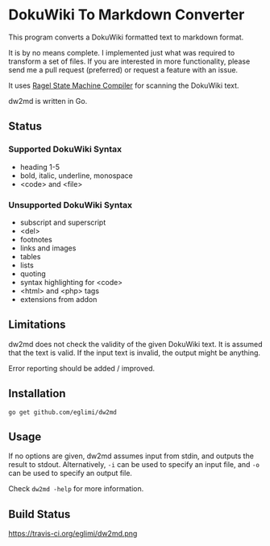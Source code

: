 # DokuWiki To Markdown Converter

This program converts a DokuWiki formatted text to markdown format.

It is by no means complete. I implemented just what was required to transform a
set of files. If you are interested in more functionality, please send me a
pull request (preferred) or request a feature with an issue.

It uses [Ragel State Machine Compiler](http://www.complang.org/ragel/) for
scanning the DokuWiki text.

dw2md is written in Go.

## Status

### Supported DokuWiki Syntax

* heading 1-5
* bold, italic, underline, monospace
* &lt;code&gt; and &lt;file&gt;

### Unsupported DokuWiki Syntax

* subscript and superscript
* &lt;del&gt;
* footnotes
* links and images
* tables
* lists
* quoting
* syntax highlighting for &lt;code&gt;
* &lt;html&gt; and &lt;php&gt; tags
* extensions from addon

## Limitations

dw2md does not check the validity of the given DokuWiki text. It is assumed
that the text is valid. If the input text is invalid, the output might be
anything.

Error reporting should be added / improved.

## Installation

	go get github.com/eglimi/dw2md

## Usage

If no options are given, dw2md assumes input from stdin, and outputs the result
to stdout. Alternatively, `-i` can be used to specify an input file, and `-o`
can be used to specify an output file.

Check `dw2md -help` for more information.

## Build Status

https://travis-ci.org/eglimi/dw2md.png
